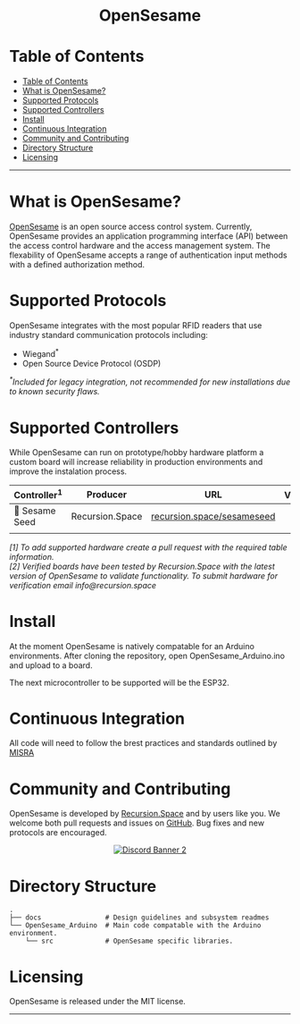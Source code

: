 <div align="center"> <h1>OpenSesame</h1> </div>

# Table of Contents
- [Table of Contents](#table-of-contents)
- [What is OpenSesame?](#what-is-opensesame)
- [Supported Protocols](#supported-protocols)
- [Supported Controllers](#supported-controllers)
- [Install](#install)
- [Continuous Integration](#continuous-integration)
- [Community and Contributing](#community-and-contributing)
- [Directory Structure](#directory-structure)
- [Licensing](#licensing)

---

# What is OpenSesame?

[OpenSesame](https://github.com/RecursionSpace/OpenSesame) is an open source access control system. Currently, OpenSesame provides an application programming interface (API) between the access control hardware and the access management system. The flexability of OpenSesame accepts a range of authentication input methods with a defined authorization method.

# Supported Protocols

OpenSesame integrates with the most popular RFID readers that use industry standard communication protocols including:
- Wiegand<sup>*</sup>
- Open Source Device Protocol (OSDP)

_<sup>*</sup>Included for legacy integration, not recommended for new installations due to known security flaws._

# Supported Controllers

While OpenSesame can run on prototype/hobby hardware platform a custom board will increase reliability in production environments and improve the instalation process.

| Controller<sup>1</sup> | Producer        | URL                                                      | Verified<sup>2</sup> |
|------------------------|-----------------|----------------------------------------------------------|:--------------------:|
| 🌱 Sesame Seed         | Recursion.Space | [recursion.space/sesameseed](recursion.space/sesameseed) |          ✓           |
|                        |                 |                                                          |                      |

_[1] To add supported hardware create a pull request with the required table information. <br>
[2] Verified boards have been tested by Recursion.Space with the latest version of OpenSesame to validate functionality. To submit hardware for verification email info@recursion.space_

# Install

At the moment OpenSesame is natively compatable for an Arduino environments. After cloning the repository, open OpenSesame_Arduino.ino and upload to a board.

The next microcontroller to be supported will be the ESP32.

# Continuous Integration

All code will need to follow the brest practices and standards outlined by [MISRA](https://www.misra.org.uk/MISRAHome/MISRAC2012/tabid/196/Default.aspx)

# Community and Contributing

OpenSesame is developed by [Recursion.Space](https://recursion.space/) and by users like you. We welcome both pull requests and issues on [GitHub](https://github.com/RecursionSpace/OpenSesame). Bug fixes and new protocols are encouraged.

<div align="center">

<a target="_blank" href="https://discord.com/invite/KnFp4jd9AV">![Discord Banner 2](https://discordapp.com/api/guilds/790311269420630079/widget.png?style=banner2)</a>

</div>

# Directory Structure

```
.
├── docs                # Design guidelines and subsystem readmes
└── OpenSesame_Arduino  # Main code compatable with the Arduino environment.
    └── src             # OpenSesame specific libraries.
```

# Licensing

OpenSesame is released under the MIT license.

---

